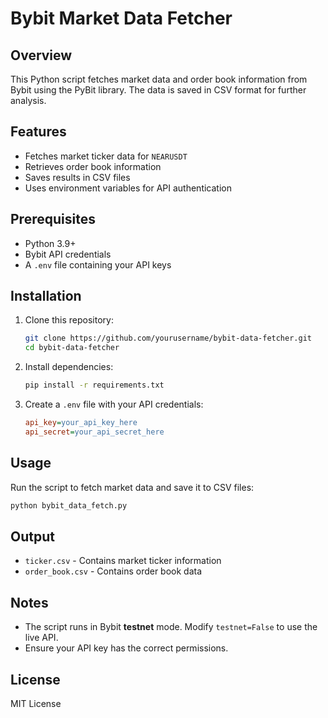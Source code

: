 # Bybit Market Data Fetcher

## Overview
This Python script fetches market data and order book information from Bybit using the PyBit library.
The data is saved in CSV format for further analysis.

## Features
- Fetches market ticker data for `NEARUSDT`
- Retrieves order book information
- Saves results in CSV files
- Uses environment variables for API authentication

## Prerequisites
- Python 3.9+
- Bybit API credentials
- A `.env` file containing your API keys

## Installation

1. Clone this repository:
   ```sh
   git clone https://github.com/yourusername/bybit-data-fetcher.git
   cd bybit-data-fetcher
   ```

2. Install dependencies:
   ```sh
   pip install -r requirements.txt
   ```

3. Create a `.env` file with your API credentials:
   ```ini
   api_key=your_api_key_here
   api_secret=your_api_secret_here
   ```

## Usage
Run the script to fetch market data and save it to CSV files:
```sh
python bybit_data_fetch.py
```

## Output
- `ticker.csv` - Contains market ticker information
- `order_book.csv` - Contains order book data

## Notes
- The script runs in Bybit **testnet** mode. Modify `testnet=False` to use the live API.
- Ensure your API key has the correct permissions.

## License
MIT License

